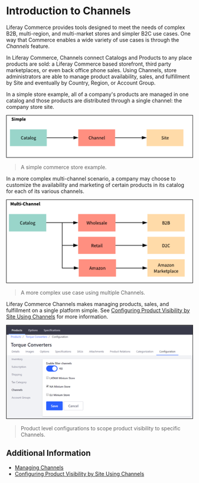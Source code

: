 # Introduction to Channels

Liferay Commerce provides tools designed to meet the needs of complex B2B, multi-region, and multi-market stores and simpler B2C use cases. One way that Commerce enables a wide variety of use cases is through the _Channels_ feature.

In Liferay Commerce, Channels connect Catalogs and Products to any place products are sold: a Liferay Commerce based storefront, third party marketplaces, or even back office phone sales. Using Channels, store administrators are able to manage product availability, sales, and fulfillment by Site and eventually by Country, Region, or Account Group.

In a simple store example, all of a company's products are managed in one catalog and those products are distributed through a single channel: the company store site.

<img src="./images/01.png" width="700px" style="border: #000000 1px solid;">

>A simple commerce store example.

In a more complex multi-channel scenario, a company may choose to customize the availability and marketing of certain products in its catalog for each of its various channels.

<img src="./images/02.png" width="700px" style="border: #000000 1px solid;">

>A more complex use case using multiple Channels.

Liferay Commerce Channels makes managing products, sales, and fulfillment on a single platform simple. See [Configuring Product Visibility by Site Using Channels](./configuring-product-visibility-by-site-using-channels/README.md) for more information.

<img src="./images/03.png" width="700px" style="border: #000000 1px solid;">

>Product level configurations to scope product visibility to specific Channels.

## Additional Information

* [Managing Channels](../managing-channels/README.md)
* [Configuring Product Visibility by Site Using Channels](../configuring-product-visibility-by-site-using-channels/README.md)
